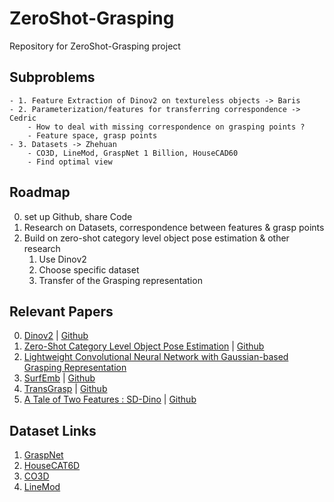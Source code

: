 # ZeroShot-Grasping
Repository for ZeroShot-Grasping project 

## Subproblems
    - 1. Feature Extraction of Dinov2 on textureless objects -> Baris
    - 2. Parameterization/features for transferring correspondence -> Cedric
        - How to deal with missing correspondence on grasping points ? 
        - Feature space, grasp points 
    - 3. Datasets -> Zhehuan
        - CO3D, LineMod, GraspNet 1 Billion, HouseCAD60  
        - Find optimal view
        
## Roadmap 

0. set up Github, share Code 
1. Research on Datasets, correspondence between features & grasp points 
2. Build on zero-shot category level object pose estimation & other research
    1. Use Dinov2
    2. Choose specific dataset
    3. Transfer of the Grasping representation


## Relevant Papers 

0. [Dinov2](https://arxiv.org/abs/2304.07193) | [Github](https://github.com/facebookresearch/dinov2)
1. [Zero-Shot Category Level Object Pose Estimation](https://arxiv.org/abs/2204.03635) | [Github](https://github.com/applied-ai-lab/zero-shot-pose)
2. [Lightweight Convolutional Neural Network with
Gaussian-based Grasping Representation](https://arxiv.org/pdf/2101.10226.pdf)
3. [SurfEmb](https://arxiv.org/pdf/2111.13489.pdf) | [Github](https://github.com/rasmushaugaard/surfemb)
4. [TransGrasp](https://arxiv.org/pdf/2207.07861.pdf) | [Github](https://github.com/yanjh97/TransGrasp)
5. [A Tale of Two Features : SD-Dino](https://arxiv.org/pdf/2305.15347.pdf) | [Github](https://github.com/facebookresearch/dinov2)


## Dataset Links
1. [GraspNet](https://graspnet.net)
2. [HouseCAT6D]()
3. [CO3D](https://ai.facebook.com/datasets/CO3D-dataset/)
4. [LineMod](https://bop.felk.cvut.cz/datasets/)
